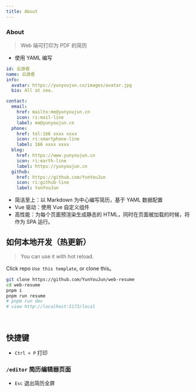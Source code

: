 ```yaml
---
title: About
---
```


<div class="text-center">
  <!-- You can use Vue components inside markdown -->
  <h3>About</h3>
</div>

> Web 端可打印为 PDF 的简历

- 使用 YAML 编写

```yaml
id: 云游君
name: 云游君
info:
  avatar: https://yunyoujun.cn/images/avatar.jpg
  bio: All at sea.

contact:
  email:
    href: mailto:me@yunyoujun.cn
    icon: ri:mail-line
    label: me@yunyoujun.cn
  phone:
    href: tel:166 xxxx xxxx
    icon: ri:smartphone-line
    label: 166 xxxx xxxx
  blog:
    href: https://www.yunyoujun.cn
    icon: ri:earth-line
    label: https://yunyoujun.cn
  github:
    href: https://github.com/YunYouJun
    icon: ri:github-line
    label: YunYouJun
```

- 简洁至上：以 Markdown 为中心编写简历，基于 YAML 数据配置
- Vue 驱动：使用 Vue 自定义组件
- 高性能：为每个页面预渲染生成静态的 HTML，同时在页面被加载的时候，将作为 SPA 运行。

## 如何本地开发（热更新）

> You can use it with hot reload.

Click repo `Use this template`, or clone this。

```bash
git clone https://github.com/YunYouJun/web-resume
cd web-resume
pnpm i
pnpm run resume
# pnpm run dev
# view http://localhost:5173/local
```

<br />

## 快捷键

- `Ctrl + P` 打印

### `/editor` 简历编辑器页面

- `Esc` 退出简历全屏
